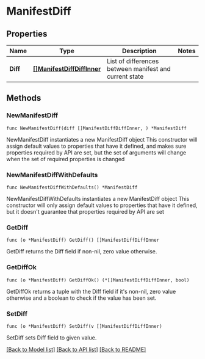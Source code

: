 # ManifestDiff

## Properties

Name | Type | Description | Notes
------------ | ------------- | ------------- | -------------
**Diff** | [**[]ManifestDiffDiffInner**](ManifestDiffDiffInner.md) | List of differences between manifest and current state | 

## Methods

### NewManifestDiff

`func NewManifestDiff(diff []ManifestDiffDiffInner, ) *ManifestDiff`

NewManifestDiff instantiates a new ManifestDiff object
This constructor will assign default values to properties that have it defined,
and makes sure properties required by API are set, but the set of arguments
will change when the set of required properties is changed

### NewManifestDiffWithDefaults

`func NewManifestDiffWithDefaults() *ManifestDiff`

NewManifestDiffWithDefaults instantiates a new ManifestDiff object
This constructor will only assign default values to properties that have it defined,
but it doesn't guarantee that properties required by API are set

### GetDiff

`func (o *ManifestDiff) GetDiff() []ManifestDiffDiffInner`

GetDiff returns the Diff field if non-nil, zero value otherwise.

### GetDiffOk

`func (o *ManifestDiff) GetDiffOk() (*[]ManifestDiffDiffInner, bool)`

GetDiffOk returns a tuple with the Diff field if it's non-nil, zero value otherwise
and a boolean to check if the value has been set.

### SetDiff

`func (o *ManifestDiff) SetDiff(v []ManifestDiffDiffInner)`

SetDiff sets Diff field to given value.



[[Back to Model list]](../README.md#documentation-for-models) [[Back to API list]](../README.md#documentation-for-api-endpoints) [[Back to README]](../README.md)


